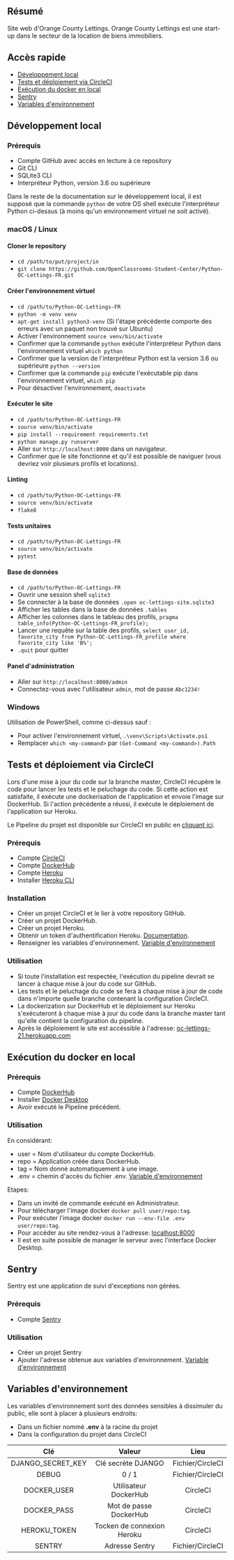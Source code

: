 ## Résumé

Site web d'Orange County Lettings.
Orange County Lettings est une start-up dans le secteur de la location de biens immobiliers.

## Accès rapide

- [Développement local](#développement-local)
- [Tests et déploiement via CircleCI](#tests-et-déploiement-via-circleci)
- [Exécution du docker en local](#exécution-du-docker-en-local)
- [Sentry](#sentry)
- [Variables d'environnement](#variables-denvironnement)

## Développement local

### Prérequis

- Compte GitHub avec accès en lecture à ce repository
- Git CLI
- SQLite3 CLI
- Interpréteur Python, version 3.6 ou supérieure

Dans le reste de la documentation sur le développement local, il est supposé que la commande `python` de votre OS shell exécute l'interpréteur Python ci-dessus (à moins qu'un environnement virtuel ne soit activé).

### macOS / Linux

#### Cloner le repository

- `cd /path/to/put/project/in`
- `git clone https://github.com/OpenClassrooms-Student-Center/Python-OC-Lettings-FR.git`

#### Créer l'environnement virtuel

- `cd /path/to/Python-OC-Lettings-FR`
- `python -m venv venv`
- `apt-get install python3-venv` (Si l'étape précédente comporte des erreurs avec un paquet non trouvé sur Ubuntu)
- Activer l'environnement `source venv/bin/activate`
- Confirmer que la commande `python` exécute l'interpréteur Python dans l'environnement virtuel
`which python`
- Confirmer que la version de l'interpréteur Python est la version 3.6 ou supérieure `python --version`
- Confirmer que la commande `pip` exécute l'exécutable pip dans l'environnement virtuel, `which pip`
- Pour désactiver l'environnement, `deactivate`

#### Exécuter le site

- `cd /path/to/Python-OC-Lettings-FR`
- `source venv/bin/activate`
- `pip install --requirement requirements.txt`
- `python manage.py runserver`
- Aller sur `http://localhost:8000` dans un navigateur.
- Confirmer que le site fonctionne et qu'il est possible de naviguer (vous devriez voir plusieurs profils et locations).

#### Linting

- `cd /path/to/Python-OC-Lettings-FR`
- `source venv/bin/activate`
- `flake8`

#### Tests unitaires

- `cd /path/to/Python-OC-Lettings-FR`
- `source venv/bin/activate`
- `pytest`

#### Base de données

- `cd /path/to/Python-OC-Lettings-FR`
- Ouvrir une session shell `sqlite3`
- Se connecter à la base de données `.open oc-lettings-site.sqlite3`
- Afficher les tables dans la base de données `.tables`
- Afficher les colonnes dans le tableau des profils, `pragma table_info(Python-OC-Lettings-FR_profile);`
- Lancer une requête sur la table des profils, `select user_id, favorite_city from
  Python-OC-Lettings-FR_profile where favorite_city like 'B%';`
- `.quit` pour quitter

#### Panel d'administration

- Aller sur `http://localhost:8000/admin`
- Connectez-vous avec l'utilisateur `admin`, mot de passe `Abc1234!`

### Windows

Utilisation de PowerShell, comme ci-dessus sauf :

- Pour activer l'environnement virtuel, `.\venv\Scripts\Activate.ps1` 
- Remplacer `which <my-command>` par `(Get-Command <my-command>).Path`

## Tests et déploiement via CircleCI

Lors d'une mise à jour du code sur la branche master, CircleCI récupère le code pour lancer les tests et le peluchage du code.
Si cette action est satisfaite, il exécute une dockerisation de l'application et envoie l'image sur DockerHub.
Si l'action précédente a réussi, il exécute le déploiement de l'application sur Heroku.

Le Pipeline du projet est disponible sur CircleCI en public en [cliquant ici](https://app.circleci.com/pipelines/github/MaeRiz/OC_P13_Orange_County_Lettings).

### Prérequis

- Compte [CircleCI](https://circleci.com/signup/)
- Compte [DockerHub](https://hub.docker.com/)
- Compte [Heroku](https://signup.heroku.com/)
- Installer [Heroku CLI](https://devcenter.heroku.com/articles/getting-started-with-python#set-up)

### Installation

- Créer un projet CircleCI et le lier à votre repository GitHub.
- Créer un projet DockerHub.
- Créer un projet Heroku.
- Obtenir un token d'authentification Heroku. [Documentation](https://devcenter.heroku.com/articles/authentication).
- Renseigner les variables d'environnement. [Variable d'environnement](#variables-denvironnement)

### Utilisation

- Si toute l'installation est respectée, l'exécution du pipeline devrait se lancer à chaque mise à jour du code sur GitHub.
- Les tests et le peluchage du code se fera à chaque mise à jour de code dans n'importe quelle branche contenant la configuration CircleCI.
- La dockerization sur DockerHub et le déploiement sur Heroku s'exécuteront à chaque mise à jour du code dans la branche master tant qu'elle contient la configuration du pipeline.
- Après le déploiement le site est accéssible à l'adresse: [oc-lettings-21.herokuapp.com](https://oc-lettings-21.herokuapp.com/)

## Exécution du docker en local

### Prérequis

- Compte [DockerHub](https://hub.docker.com/)
- Installer [Docker Desktop](https://www.docker.com/products/docker-desktop)
- Avoir exécuté le Pipeline précédent.

### Utilisation

En considérant:
- user = Nom d'utilisateur du compte DockerHub.
- repo = Application créée dans DockerHub.
- tag = Nom donné automatiquement à une image.
- .env = chemin d'accès du fichier .env. [Variable d'environnement](#variables-denvironnement)

Etapes:
- Dans un invité de commande exécuté en Administrateur.
- Pour télécharger l'image docker `docker pull user/repo:tag`.
- Pour exécuter l'image docker `docker run --env-file .env user/repo:tag`.
- Pour accéder au site rendez-vous à l'adresse: [localhost:8000](http://localhost:8000)
- Il est en suite possible de manager le serveur avec l'interface Docker Desktop.

## Sentry

Sentry est une application de suivi d'exceptions non gérées.

### Prérequis

- Compte [Sentry](https://sentry.io/signup/)

### Utilisation

- Créer un projet Sentry
- Ajouter l'adresse obtenue aux variables d'environnement. [Variable d'environnement](#variables-denvironnement)

## Variables d'environnement

Les variables d'environnement sont des données sensibles à dissimuler du public, elle sont à placer à plusieurs endroits:
- Dans un fichier nommé **.env** à la racine du projet
- Dans la configuration du projet dans CircleCI

| Clé  | Valeur          | Lieu |
| :--------------: |:---------------:|:---------:|
| DJANGO_SECRET_KEY  |   Clé secrète DJANGO  | Fichier/CircleCI |
| DEBUG  | 0 / 1  | Fichier/CircleCI |
| DOCKER_USER  | Utilisateur DockerHub  | CircleCI |
| DOCKER_PASS  | Mot de passe DockerHub  | CircleCI |
| HEROKU_TOKEN  | Tocken de connexion Heroku  | CircleCI |
| SENTRY  | Adresse Sentry  | Fichier/CircleCI |